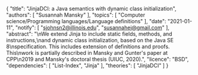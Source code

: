 {
    "title": "JinjaDCI: a Java semantics with dynamic class initialization",
    "authors": [
        "Susannah Mansky"
    ],
    "topics": [
        "Computer science/Programming languages/Language definitions"
    ],
    "date": "2021-01-11",
    "notify": [
        "sjohnsn2@illinois.edu",
        "susannahej@gmail.com"
    ],
    "abstract": "\nWe extend Jinja to include static fields, methods, and instructions,\nand dynamic class initialization, based on the Java SE 8\nspecification. This includes extension of definitions and proofs. This\nwork is partially described in Mansky and Gunter's paper at CPP\n2019 and Mansky's doctoral thesis (UIUC, 2020).",
    "licence": "BSD",
    "dependencies": [
        "List-Index",
        "Jinja"
    ],
    "theories": [
        "JinjaDCI"
    ]
}